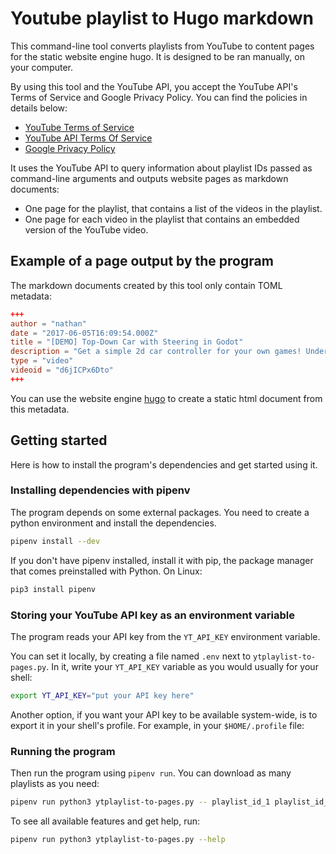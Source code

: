 # Youtube playlist to Hugo markdown

This command-line tool converts playlists from YouTube to content pages for the static website engine hugo. It is designed to be ran manually, on your computer.

By using this tool and the YouTube API, you accept the YouTube API's Terms of Service and Google Privacy Policy. You can find the policies in details below:

- [YouTube Terms of Service](https://www.youtube.com/t/terms)
- [YouTube API Terms Of Service](https://developers.google.com/youtube/terms/api-services-terms-of-service)
- [Google Privacy Policy](https://policies.google.com/privacy#enforcement)

It uses the YouTube API to query information about playlist IDs passed as command-line arguments and outputs website pages as markdown documents:

- One page for the playlist, that contains a list of the videos in the playlist.
- One page for each video in the playlist that contains an embedded version of the YouTube video.

## Example of a page output by the program

The markdown documents created by this tool only contain TOML metadata:

```toml
+++
author = "nathan"
date = "2017-06-05T16:09:54.000Z"
title = "[DEMO] Top-Down Car with Steering in Godot"
description = "Get a simple 2d car controller for your own games! Under the MIT license"
type = "video"
videoid = "d6jICPx6Dto"
+++
```

You can use the website engine [hugo](https://gohugo.io/) to create a static html document from this metadata.

## Getting started

Here is how to install the program's dependencies and get started using it.

### Installing dependencies with pipenv

The program depends on some external packages. You need to create a python environment and install the dependencies.

```bash
pipenv install --dev
```

If you don't have pipenv installed, install it with pip, the package manager that comes preinstalled with Python. On Linux:

```bash
pip3 install pipenv
```

### Storing your YouTube API key as an environment variable

The program reads your API key from the `YT_API_KEY` environment variable.

You can set it locally, by creating a file named `.env` next to `ytplaylist-to-pages.py`. In it, write your `YT_API_KEY` variable as you would usually for your shell:

```bash
export YT_API_KEY="put your API key here"
```

Another option, if you want your API key to be available system-wide, is to export it in your shell's profile. For example, in your `$HOME/.profile` file:

### Running the program

Then run the program using `pipenv run`. You can download as many playlists as you need:

```bash
pipenv run python3 ytplaylist-to-pages.py -- playlist_id_1 playlist_id_2
```

To see all available features and get help, run:

```bash
pipenv run python3 ytplaylist-to-pages.py --help
```
